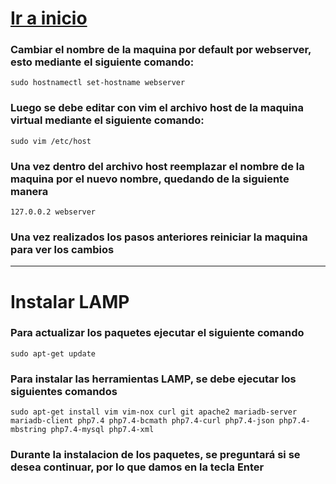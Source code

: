 # [Ir a inicio](Inicio.md/) 


### Cambiar el nombre de la maquina por default por **webserver**, esto mediante el siguiente comando:

    sudo hostnamectl set-hostname webserver

### Luego se debe editar con vim el archivo host de la maquina virtual mediante el siguiente comando:

    sudo vim /etc/host

### Una vez dentro del archivo host reemplazar el nombre de la maquina por el nuevo nombre, quedando de la siguiente manera

    127.0.0.2 webserver

### Una vez realizados los pasos anteriores reiniciar la maquina para ver los cambios
****
# **Instalar LAMP**

### Para actualizar los paquetes ejecutar el siguiente comando

    sudo apt-get update
### Para instalar las herramientas LAMP, se debe ejecutar los siguientes comandos

    sudo apt-get install vim vim-nox curl git apache2 mariadb-server mariadb-client php7.4 php7.4-bcmath php7.4-curl php7.4-json php7.4-mbstring php7.4-mysql php7.4-xml

### Durante la instalacion de los paquetes, se preguntará si se desea continuar, por lo que damos en la tecla **Enter**